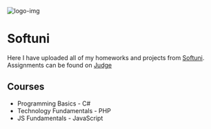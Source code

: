 <html>
  <body>
    <img src="https://softuni.bg/content/images/svg-logos/software-university-logo.svg" alt="logo-img">
    <h1>Softuni</h1>
    <p>Here I have uploaded all of my homeworks and projects from <a href="https://softuni.bg/">Softuni</a>. Assignments can be found on <a href="https://judge.softuni.bg/">Judge</a></p>
    <h2>Courses</h2>
    <ul>
      <li>Programming Basics - C#</li>
      <li>Technology Fundamentals - PHP</li> 
      <li>JS Fundamentals - JavaScript</li>
    </ul>
  </body>
</html>
